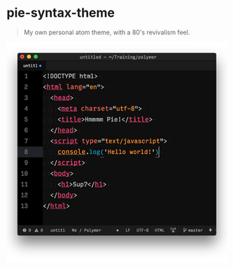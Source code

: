 # pie-syntax-theme
> My own personal atom theme, with a 80's revivalism feel.

![Thumbnail image](images/screenshot.jpg)
